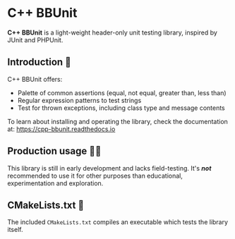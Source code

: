# C++ BBUnit

**C++ BBUnit** is a light-weight header-only unit testing library, inspired
by JUnit and PHPUnit.

## Introduction :wave:

C++ BBUnit offers:

- Palette of common assertions (equal, not equal, greater than, less than)
- Regular expression patterns to test strings
- Test for thrown exceptions, including class type and message contents

To learn about installing and operating the library, check the documentation at: https://cpp-bbunit.readthedocs.io

## Production usage :guardsman:

This library is still in early development and lacks field-testing.
It's **_not_** recommended to use it for other purposes than educational,
experimentation and exploration.

## CMakeLists.txt :page_with_curl:
The included ``CMakeLists.txt`` compiles an executable which 
tests the library itself.
